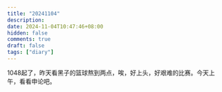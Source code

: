 ```yaml
---
title: "20241104"
description: 
date: 2024-11-04T10:47:46+08:00
hidden: false
comments: true
draft: false
tags: ["diary"]
---
```

1048起了，昨天看黑子的篮球熬到两点，唉，好上头，好艰难的比赛。今天上午，看看申论吧。
